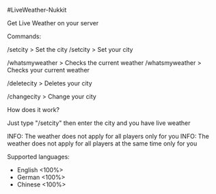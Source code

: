 #LiveWeather-Nukkit

Get Live Weather on your server

Commands:

/setcity > Set the city 
/setcity > Set your city 

/whatsmyweather > Checks the current weather
/whatsmyweather > Checks your current weather

/deletecity > Deletes your city

/changecity > Change your city


How does it work?

Just type "/setcity" then enter the city and you have live weather



INFO: The weather does not apply for all players only for you
INFO: The weather does not apply for all players at the same time only for you

Supported languages:

- English <100%>
- German <100%>
- Chinese <100%>
